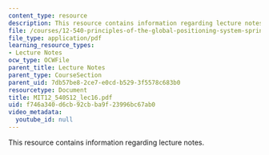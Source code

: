 ```yaml
---
content_type: resource
description: This resource contains information regarding lecture notes.
file: /courses/12-540-principles-of-the-global-positioning-system-spring-2012/f746a340d6cb92cbba9f23996bc67ab0_MIT12_540S12_lec16.pdf
file_type: application/pdf
learning_resource_types:
- Lecture Notes
ocw_type: OCWFile
parent_title: Lecture Notes
parent_type: CourseSection
parent_uid: 7db57be8-2ce7-e0cd-b529-3f5578c683b0
resourcetype: Document
title: MIT12_540S12_lec16.pdf
uid: f746a340-d6cb-92cb-ba9f-23996bc67ab0
video_metadata:
  youtube_id: null
---
```

This resource contains information regarding lecture notes.

